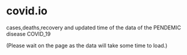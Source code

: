 # covid.io
cases,deaths,recovery and updated time of the data of the PENDEMIC disease COVID_19

(Please wait on the page as the data will take some time to load.)
